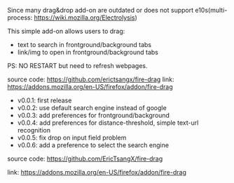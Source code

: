 Since many drag&drop add-on are outdated or does not support
e10s(multi-process: <a href="https://wiki.mozilla.org/Electrolysis">https://wiki.mozilla.org/Electrolysis</a>)

This simple add-on allows users to drag:
<ul>
<li>text to search in frontground/background tabs</li>
<li>link/img to open in frontground/background tabs</li>
</ul>

PS: NO RESTART but need to refresh webpages.

source code: <a href="https://github.com/erictsangx/fire-drag">https://github.com/erictsangx/fire-drag</a>
link: <a href="https://addons.mozilla.org/en-US/firefox/addon/fire-drag">https://addons.mozilla.org/en-US/firefox/addon/fire-drag</a>

<ul>
<li>v0.0.1: first release</li>
<li>v0.0.2: use default search engine instead of google</li>
<li>v0.0.3: add preferences for frontground/background</li>
<li>v0.0.4: add preferences for distance-threshold, simple text-url recognition</li>
<li>v0.0.5: fix drop on input field problem</li>
<li>v0.0.6: add a preference to select the search engine</li>
</ul>

<p>source code: <a href="https://github.com/EricTsangX/fire-drag">https://github.com/EricTsangX/fire-drag</a></p>
<p>link: <a href="https://addons.mozilla.org/en-US/firefox/addon/fire-drag">https://addons.mozilla.org/en-US/firefox/addon/fire-drag</a></p>
